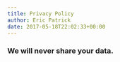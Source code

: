 ```yaml
---
title: Privacy Policy
author: Eric Patrick
date: 2017-05-18T22:02:33+00:00
---
```


<h3 class="has-text-weight-light">
    We will never share your data.
</h3>
